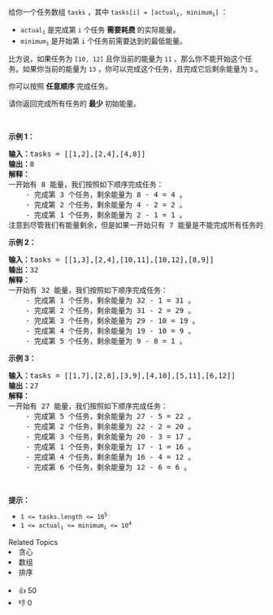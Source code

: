 <p>给你一个任务数组&nbsp;<code>tasks</code> ，其中&nbsp;<code>tasks[i] = [actual<sub>i</sub>, minimum<sub>i</sub>]</code>&nbsp;：</p>

<ul> 
 <li><code>actual<sub>i</sub></code>&nbsp;是完成第 <code>i</code>&nbsp;个任务 <strong>需要耗费</strong>&nbsp;的实际能量。</li> 
 <li><code>minimum<sub>i</sub></code>&nbsp;是开始第 <code>i</code>&nbsp;个任务前需要达到的最低能量。</li> 
</ul>

<p>比方说，如果任务为&nbsp;<code>[10, 12]</code>&nbsp;且你当前的能量为&nbsp;<code>11</code>&nbsp;，那么你不能开始这个任务。如果你当前的能量为&nbsp;<code>13</code>&nbsp;，你可以完成这个任务，且完成它后剩余能量为 <code>3</code>&nbsp;。</p>

<p>你可以按照 <strong>任意顺序</strong>&nbsp;完成任务。</p>

<p>请你返回完成所有任务的 <strong>最少</strong>&nbsp;初始能量。</p>

<p>&nbsp;</p>

<p><strong>示例 1：</strong></p>

<pre><b>输入：</b>tasks = [[1,2],[2,4],[4,8]]
<b>输出：</b>8
<strong>解释：</strong>
一开始有 8 能量，我们按照如下顺序完成任务：
    - 完成第 3 个任务，剩余能量为 8 - 4 = 4 。
    - 完成第 2 个任务，剩余能量为 4 - 2 = 2 。
    - 完成第 1 个任务，剩余能量为 2 - 1 = 1 。
注意到尽管我们有能量剩余，但是如果一开始只有 7 能量是不能完成所有任务的，因为我们无法开始第 3 个任务。</pre>

<p><strong>示例 2：</strong></p>

<pre><b>输入：</b>tasks = [[1,3],[2,4],[10,11],[10,12],[8,9]]
<b>输出：</b>32
<strong>解释：</strong>
一开始有 32 能量，我们按照如下顺序完成任务：
    - 完成第 1 个任务，剩余能量为 32 - 1 = 31 。
    - 完成第 2 个任务，剩余能量为 31 - 2 = 29 。
    - 完成第 3 个任务，剩余能量为 29 - 10 = 19 。
    - 完成第 4 个任务，剩余能量为 19 - 10 = 9 。
    - 完成第 5 个任务，剩余能量为 9 - 8 = 1 。</pre>

<p><strong>示例 3：</strong></p>

<pre><b>输入：</b>tasks = [[1,7],[2,8],[3,9],[4,10],[5,11],[6,12]]
<b>输出：</b>27
<strong>解释：</strong>
一开始有 27 能量，我们按照如下顺序完成任务：
    - 完成第 5 个任务，剩余能量为 27 - 5 = 22 。
    - 完成第 2 个任务，剩余能量为 22 - 2 = 20 。
    - 完成第 3 个任务，剩余能量为 20 - 3 = 17 。
    - 完成第 1 个任务，剩余能量为 17 - 1 = 16 。
    - 完成第 4 个任务，剩余能量为 16 - 4 = 12 。
    - 完成第 6 个任务，剩余能量为 12 - 6 = 6 。
</pre>

<p>&nbsp;</p>

<p><strong>提示：</strong></p>

<ul> 
 <li><code>1 &lt;= tasks.length &lt;= 10<sup>5</sup></code></li> 
 <li><code>1 &lt;= actual<sub>​i</sub>&nbsp;&lt;= minimum<sub>i</sub>&nbsp;&lt;= 10<sup>4</sup></code></li> 
</ul>

<div><div>Related Topics</div><div><li>贪心</li><li>数组</li><li>排序</li></div></div><br><div><li>👍 50</li><li>👎 0</li></div>
